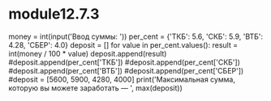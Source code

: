 # module12.7.3
money = int(input('Ввод суммы: '))
per_cent = {'ТКБ': 5.6, 'СКБ': 5.9, 'ВТБ': 4.28, 'СБЕР': 4.0}
deposit = []
for value in per_cent.values():
   result = int(money / 100 * value)
   deposit.append(result)
#deposit.append(per_cent['ТКБ'])
#deposit.append(per_cent['СКБ'])
#deposit.append(per_cent['ВТБ'])
#deposit.append(per_cent['СБЕР'])
#deposit = [5600, 5900, 4280, 4000]
print('Максимальная сумма, которую вы можете заработать — ', max(deposit))
